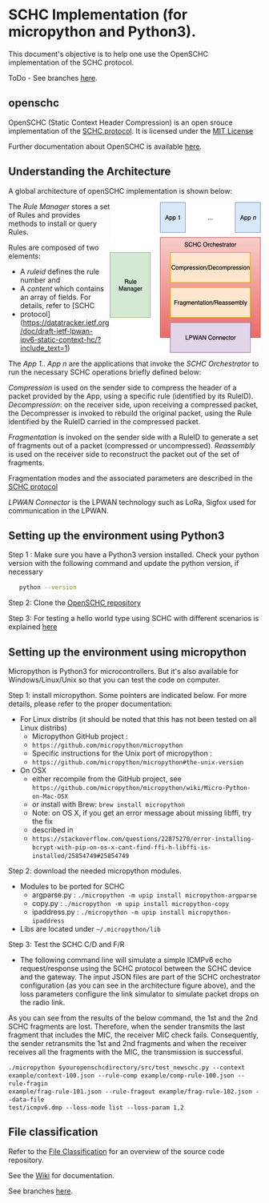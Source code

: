 # SCHC Implementation (for micropython and Python3).

This document's objective is to help one use the OpenSCHC implementation of the SCHC protocol.

ToDo - See branches [here](https://github.com/openschc/openschc/network).

##  openschc
OpenSCHC (Static Context Header Compression) is an open srouce implementation of the
[SCHC
protocol](https://datatracker.ietf.org/doc/draft-ietf-lpwan-ipv6-static-context-hc/?include_text=1).
It is licensed under the [MIT
License](https://github.com/openschc/openschc/blob/master/LICENSE)

Further documentation about OpenSCHC is available
[here](https://github.com/openschc/openschc/wiki).

## Understanding the Architecture
A global architecture of openSCHC implementation is shown below:

<img style="float: right;" src="images/SCHC-Holistic-Arch.png">

The *Rule Manager* stores a set of Rules and provides methods to install or query Rules.

Rules are composed of two elements:
* A *ruleid* defines the rule number and
* A *content* which contains an array of fields. For details, refer to [SCHC
* protocol](https://datatracker.ietf.org/doc/draft-ietf-lpwan-ipv6-static-context-hc/?include_text=1)

The *App 1.. App n* are the applications that invoke the *SCHC Orchestrator* to run the necessary SCHC operations briefly
defined below:

*Compression* is used on the sender side to compress the header of a packet provided by the App,
using a specific rule (identified by its RuleID).
*Decompression*: on the receiver side, upon receiving a compressed packet,
the Decompresser is invoked to rebuild the original packet, using the Rule identified by the RuleID carried in the compressed packet.

*Fragmentation* is invoked on the sender side with a RuleID to generate a set of fragments out of a packet (compressed or uncompressed).
*Reassembly* is used on the receiver side to reconstruct the packet out of the set of fragments.

Fragmentation modes and the associated parameters are described in the [SCHC
protocol](https://datatracker.ietf.org/doc/draft-ietf-lpwan-ipv6-static-context-hc/?include_text=1)

*LPWAN Connector* is the LPWAN technology such as LoRa, Sigfox used for
communication in the LPWAN.

## Setting up the environment using Python3
Step 1 : Make sure you have a Python3 version installed. Check
your python version with the following command and update the python version, if
necessary
```sh
   python --version
```
Step 2: Clone the [OpenSCHC repository](https://github.com/openschc/openschc)

Step 3: For testing a hello world type using SCHC with different scenarios is
explained [here](https://github.com/openschc/openschc/blob/master/src/README.md)

## Setting up the environment using micropython
Micropython is Python3 for microcontrollers. But it's also available for Windows/Linux/Unix
so that you can test the code on computer.

Step 1: install micropython. Some pointers are indicated
below. For more details, please refer to the proper documentation:
* For Linux distribs (it should be noted that this has not been tested on all
Linux distribs)
  * Micropython GitHub project :
  * ```https://github.com/micropython/micropython```
  * Specific instructions for the Unix port of micropython :
  * ```https://github.com/micropython/micropython#the-unix-version```
* On OSX
  * either recompile from the GitHub project, see ```https://github.com/micropython/micropython/wiki/Micro-Python-on-Mac-OSX```
  * or install with Brew: ```brew install micropython```
  * Note: on OS X, if you get an error message about missing libffi, try the fix
  * described in
  * ```https://stackoverflow.com/questions/22875270/error-installing-bcrypt-with-pip-on-os-x-cant-find-ffi-h-libffi-is-installed/25854749#25854749```

Step 2: download the needed micropython modules.
* Modules to be ported for SCHC
  * argparse.py : ```./micropython -m upip install micropython-argparse```
  * copy.py : ```./micropython -m upip install micropython-copy```
  * ipaddress.py : ```./micropython -m upip install micropython-ipaddress```
* Libs are located under ```~/.micropython/lib```

Step 3: Test the SCHC C/D and F/R

* The following command line will simulate a simple ICMPv6 echo request/response using the SCHC protocol between
the SCHC device and the gateway. The input JSON files are part of the SCHC
orchestrator configuration (as you can see in the architecture figure above), and
the loss parameters configure the link simulator to simulate packet drops on the radio link.

As you can see from the results of the below command, the 1st and the 2nd SCHC
fragments are lost. Therefore, when the sender transmits the last fragment that includes
the MIC, the receiver MIC check fails.
Consequently, the sender retransmits the 1st and 2nd fragments and when the receiver
receives all the fragments with the MIC, the transmission is successful.

```  
./micropython $youropenschcdirectory/src/test_newschc.py --context
example/context-100.json --rule-comp example/comp-rule-100.json --rule-fragin
example/frag-rule-101.json --rule-fragout example/frag-rule-102.json --data-file
test/icmpv6.dmp --loss-mode list --loss-param 1,2
```




## File classification

Refer to the [File Classification](docs/File_Classification.md) for an overview
of the source code repository.



See the [Wiki](https://github.com/openschc/openschc/wiki) for documentation.

See branches [here](https://github.com/openschc/openschc/network).
